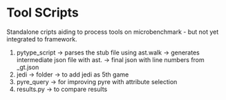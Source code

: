 # Tool SCripts

Standalone cripts aiding to process tools on microbenchmark - but not yet integrated to framework.
1. pytype_script -> parses the stub file using ast.walk
                 -> generates intermediate json file with ast.
                 -> final json with line numbers from _gt.json
2. jedi -> folder -> to add jedi as 5th game
3. pyre_query -> for improving pyre with attribute selection
4. results.py -> to compare results                 